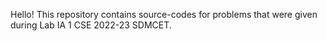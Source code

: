 Hello!
This repository contains source-codes for problems that were given during Lab IA 1 CSE 2022-23 SDMCET.
